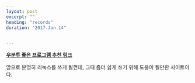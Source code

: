 ```yaml
---
layout: post
excerpt: ""
heading: "records"
duration: "2017.Jan.14"


---
```


[__우분투 좋은 프로그램 추천 링크__](http://sergeswin.com/1118)

 앞으로 분명히 리눅스를 쓰게 될껀데, 그때 좀더 쉽게 쓰기 위해 도움이 될만한 사이트이다.
 
 
